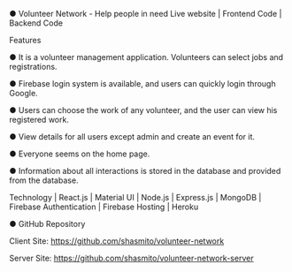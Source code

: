 ● Volunteer Network - Help people in need
Live website | Frontend Code | Backend Code


Features

● It is a volunteer management application. Volunteers can select jobs and registrations.

● Firebase login system is available, and users can quickly login through Google.

● Users can choose the work of any volunteer, and the user can view his registered work.

● View details for all users except admin and create an event for it.

● Everyone seems on the home page.

● Information about all interactions is stored in the database and provided from the database.



Technology
| React.js | Material UI | Node.js | Express.js | MongoDB | Firebase Authentication | Firebase Hosting |
Heroku


● GitHub Repository

Client Site: https://github.com/shasmito/volunteer-network

Server Site: https://github.com/shasmito/volunteer-network-server

